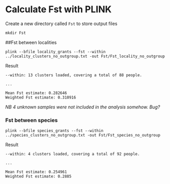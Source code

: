 # Calculate Fst with PLINK

Create a new directory called `Fst` to store output files

```
mkdir Fst
```

##Fst between localities


```
plink --bfile locality_grants --fst --within ../locality_clusters_no_outgroup.txt -out Fst/Fst_locality_no_outgroup
```

Result
```
--within: 13 clusters loaded, covering a total of 88 people.

...

Mean Fst estimate: 0.282646
Weighted Fst estimate: 0.310916
```

*NB 4 unknown samples were not included in the analysis somehow. Bug?*


### Fst between species

```
plink --bfile species_grants --fst --within ../species_clusters_no_outgroup.txt -out Fst/Fst_species_no_outgroup
```

Result
```
--within: 4 clusters loaded, covering a total of 92 people.

...

Mean Fst estimate: 0.254961
Weighted Fst estimate: 0.2885
```
